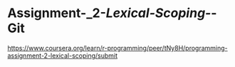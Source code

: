 # Assignment-_2-_Lexical-Scoping-_-Git
https://www.coursera.org/learn/r-programming/peer/tNy8H/programming-assignment-2-lexical-scoping/submit
